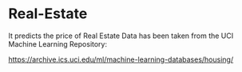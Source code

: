 # Real-Estate
It predicts the price of Real Estate
Data has been taken from the UCI Machine Learning Repository:

https://archive.ics.uci.edu/ml/machine-learning-databases/housing/

